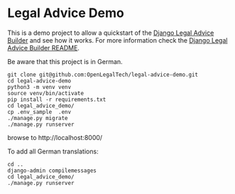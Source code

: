 # Legal Advice Demo
This is a demo project to allow a quickstart of the [Django Legal Advice Builder](https://github.com/OpenLegalTech/django-legal-advice-builder) and see how it works. For more information check the [Django Legal Advice Builder README](https://github.com/OpenLegalTech/django-legal-advice-builder#readme).

Be aware that this project is in German.

```
git clone git@github.com:OpenLegalTech/legal-advice-demo.git
cd legal-advice-demo
python3 -m venv venv
source venv/bin/activate
pip install -r requirements.txt
cd legal_advice_demo/
cp .env_sample  .env
./manage.py migrate
./manage.py runserver
```
browse to http://localhost:8000/

To add all German translations:
```
cd ..
django-admin compilemessages
cd legal_advice_demo/
./manage.py runserver
```

